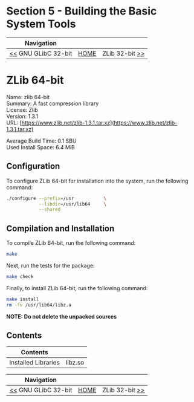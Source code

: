 # Section 5 - Building the Basic System Tools

| Navigation |||
| --- | --- | ---: |
| [<<](./GLibC32bit.md) GNU GLibC 32-bit | [HOME](../README.md) | ZLib 32-bit [>>](./ZLib32bit.md) |

# ZLib 64-bit

Name: zlib 64-bit<br />
Summary: A fast compression library<br />
License: Zlib<br />
Version: 1.3.1<br />
URL: [https://www.zlib.net/zlib-1.3.1.tar.xz](https://www.zlib.net/zlib-1.3.1.tar.xz)<br />

Average Build Time: 0.1 SBU<br />
Used Install Space: 6.4 MiB<br />

## Configuration

To configure ZLib 64-bit for installation into the system, run the following command:

```bash
./configure --prefix=/usr           \
            --libdir=/usr/lib64     \
            --shared
```

## Compilation and Installation

To compile ZLib 64-bit, run the following command:

```bash
make
```

Next, run the tests for the package:

```bash
make check
```

Finally, to install ZLib 64-bit, run the following command:

```bash
make install
rm -fv /usr/lib64/libz.a
```

**NOTE: Do not delete the unpacked sources**

## Contents

| Contents ||
| --- | --- |
| Installed Libraries | libz.so |

| Navigation |||
| --- | --- | ---: |
| [<<](./GLibC32bit.md) GNU GLibC 32-bit | [HOME](../README.md) | ZLib 32-bit [>>](./ZLib32bit.md) |
